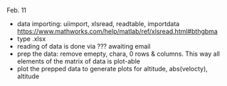 Feb. 11
- data importing: uiimport, xlsread, readtable, importdata https://www.mathworks.com/help/matlab/ref/xlsread.html#bthgbma
- type .xlsx
- reading of data is done via ??? awaiting email 
- prep the data: remove emepty, chara, 0 rows & columns. This way all elements of the matrix of data is plot-able
- plot the prepped data to generate plots for altitude, abs(velocty), altitude
